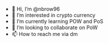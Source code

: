 - 👋 Hi, I’m @nbrow96
- 👀 I’m interested in crypto currency
- 🌱 I’m currently learning POW and PoS 
- 💞️ I’m looking to collaborate on PoW
- 📫 How to reach me via dm

<!---
nbrow96/nbrow96 is a ✨ special ✨ repository because its `README.md` (this file) appears on your GitHub profile.
You can click the Preview link to take a look at your changes.
--->
